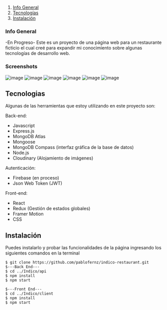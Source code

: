 1. [Info General](#Info-General)
2. [Tecnologías](#tecnologias)
3. [Instalación](#Instalación)
   
### Info General
-En Progreso-
Este es un proyecto de una página web para un restaurante ficticio el cual creé para expandir mi conocimiento sobre algunas tecnologías de desarrollo web.

### Screenshots
![image](https://github.com/user-attachments/assets/2c7fb6ef-b8d6-4d01-a1c3-7bf6d7438e3c)
![image](https://github.com/user-attachments/assets/21e89df9-7d75-48e9-b1c3-dd929b036215)
![image](https://github.com/user-attachments/assets/e7846b02-a8ad-4b84-91f8-1ea1c4efb301)
![image](https://github.com/user-attachments/assets/89f433bb-4058-4fed-a88b-720ada71da4d)
![image](https://github.com/pablofernz/indico-restaurant/assets/122618014/886c8493-0a8a-428d-91a3-58862dc2394f)
![image](https://github.com/user-attachments/assets/efe12ce3-e6d2-49aa-9094-b5b9c50898c1)



## Tecnologias
Algunas de las herramientas que estoy utilizando en este proyecto son:

Back-end:
* Javascript
* Express.js
* MongoDB Atlas
* Mongoose
* MongoDB Compass (interfaz gráfica de la base de datos)
* Node.js
* Cloudinary (Alojamiento de imágenes)

Autenticación:
* Firebase (en proceso)
* Json Web Token (JWT)

Front-end:
* React
* Redux (Gestión de estados globales)
* Framer Motion
* CSS
  
## Instalación
Puedes instalarlo y probar las funcionalidades de la página ingresando los siguientes comandos en la terminal
```
$ git clone https://github.com/pablofernz/indico-restaurant.git
$---Back End---
$ cd ../Indico/api
$ npm install
$ npm start

$---Front End---
$ cd ../Indico/client
$ npm install
$ npm start
```
